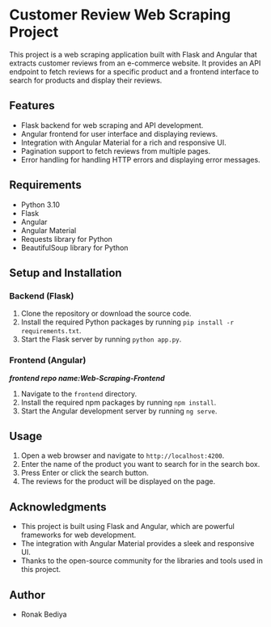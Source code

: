 # Customer Review Web Scraping Project

This project is a web scraping application built with Flask and Angular that extracts customer reviews from an e-commerce website. It provides an API endpoint to fetch reviews for a specific product and a frontend interface to search for products and display their reviews.

## Features

- Flask backend for web scraping and API development.
- Angular frontend for user interface and displaying reviews.
- Integration with Angular Material for a rich and responsive UI.
- Pagination support to fetch reviews from multiple pages.
- Error handling for handling HTTP errors and displaying error messages.

## Requirements

- Python 3.10
- Flask
- Angular
- Angular Material
- Requests library for Python
- BeautifulSoup library for Python

## Setup and Installation

### Backend (Flask)

1. Clone the repository or download the source code.
2. Install the required Python packages by running `pip install -r requirements.txt`.
3. Start the Flask server by running `python app.py`.

### Frontend (Angular)

***frontend repo name:Web-Scraping-Frontend***
1. Navigate to the `frontend` directory.
2. Install the required npm packages by running `npm install`.
3. Start the Angular development server by running `ng serve`.

## Usage

1. Open a web browser and navigate to `http://localhost:4200`.
2. Enter the name of the product you want to search for in the search box.
3. Press Enter or click the search button.
4. The reviews for the product will be displayed on the page.

## Acknowledgments

- This project is built using Flask and Angular, which are powerful frameworks for web development.
- The integration with Angular Material provides a sleek and responsive UI.
- Thanks to the open-source community for the libraries and tools used in this project.

## Author

- Ronak Bediya
